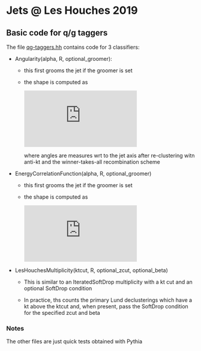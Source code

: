 # Jets @ Les Houches 2019

## Basic code for q/g taggers

The file [qg-taggers.hh](qg-taggers.hh) contains code for 3 classifiers:

 - Angularity(alpha, R, optional_groomer):

    - this first grooms the jet if the groomer is set

    - the shape is computed as
    
      ![\Large \frac{1}{\sum_i p_{ti} R^\alpha}\sum_i p_{ti}\theta_i^\alpha](https://latex.codecogs.com/svg.latex?%5CLarge%20%5Cfrac%7B1%7D%7B%5Csum_i%20p_%7Bti%7D%20R%5E%5Calpha%7D%5Csum_i%20p_%7Bti%7D%5Ctheta_i%5E%5Calpha)

      where angles are measures wrt to the jet axis after re-clustering witn anti-kt and the winner-takes-all recombination scheme

 - EnergyCorrelationFunction(alpha, R, optional_groomer)

    - this first grooms the jet if the groomer is set

    - the shape is computed as
    
      ![\Large \frac{1}{(\sum_i p_{ti})^2 R^\alpha}\sum_{i<j} p_{ti}p_{tj}\theta_{ij}^\alpha](https://latex.codecogs.com/svg.latex?%5CLarge%20%5Cfrac%7B1%7D%7B%28%5Csum_i%20p_%7Bti%7D%29%5E2%20R%5E%5Calpha%7D%5Csum_%7Bi%3Cj%7D%20p_%7Bti%7Dp_%7Btj%7D%5Ctheta_%7Bij%7D%5E%5Calpha)

 - LesHouchesMultiplicity(ktcut, R, optional_zcut, optional_beta)

    - This is similar to an IteratedSoftDrop multiplicity with a kt
      cut and an optional SoftDrop condition

    - In practice, ths counts the primary Lund declusterings which
      have a kt above the ktcut and, when present, pass the SoftDrop
      condition for the specified zcut and beta

### Notes

The other files are just quick tests obtained with Pythia
